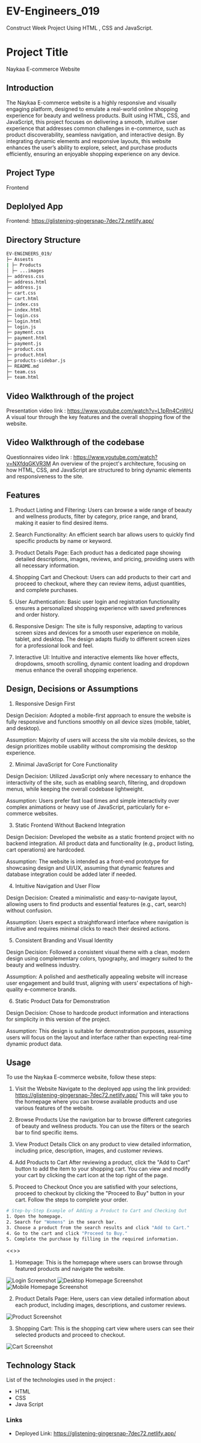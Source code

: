 # EV-Engineers_019
Construct Week Project Using HTML , CSS and JavaScript.

# Project Title
Naykaa E-commerce Website

## Introduction

The Naykaa E-commerce website is a highly responsive and visually engaging platform, designed to emulate a real-world online shopping experience for beauty and wellness products. Built using HTML, CSS, and JavaScript, this project focuses on delivering a smooth, intuitive user experience that addresses common challenges in e-commerce, such as product discoverability, seamless navigation, and interactive design. By integrating dynamic elements and responsive layouts, this website enhances the user’s ability to explore, select, and purchase products efficiently, ensuring an enjoyable shopping experience on any device.

## Project Type

Frontend

## Deplolyed App

Frontend: https://glistening-gingersnap-7dec72.netlify.app/

## Directory Structure
```bash
EV-ENGINEERS_019/
├─ Assests
| ├─ Products
│ ├─ ...images
├─ address.css
├─ address.html
├─ address.js
├─ cart.css
├─ cart.html
├─ index.css
├─ index.html
├─ login.css
├─ login.html
├─ login.js
├─ payment.css
├─ payment.html
├─ payment.js
├─ product.css
├─ product.html
├─ products-sidebar.js
├─ README.md
├─ team.css
├─ team.html

```

## Video Walkthrough of the project

Presentation video link : https://www.youtube.com/watch?v=L1pRn4CnWrU
A visual tour through the key features and the overall shopping flow of the website.

## Video Walkthrough of the codebase

Questionnaires video link : https://www.youtube.com/watch?v=NXfdqGKVR3M
An overview of the project's architecture, focusing on how HTML, CSS, and JavaScript are structured to bring dynamic elements and responsiveness to the site.

## Features

1. Product Listing and Filtering:
   Users can browse a wide range of beauty and wellness products, filter by category, price range, and brand, making it easier to find desired items.

2. Search Functionality:
   An efficient search bar allows users to quickly find specific products by name or keyword.

3. Product Details Page:
   Each product has a dedicated page showing detailed descriptions, images, reviews, and pricing, providing users with all necessary information.

4. Shopping Cart and Checkout:
   Users can add products to their cart and proceed to checkout, where they can review items, adjust quantities, and complete purchases.

5. User Authentication:
   Basic user login and registration functionality ensures a personalized shopping experience with saved preferences and order history.

6. Responsive Design:
   The site is fully responsive, adapting to various screen sizes and devices for a smooth user experience on mobile, tablet, and desktop. The design adapts fluidly to different screen sizes for a professional look and feel.

7. Interactive UI:
   Intuitive and interactive elements like hover effects, dropdowns, smooth scrolling, dynamic content loading and dropdown menus enhance the overall shopping experience.

## Design, Decisions or Assumptions

1) Responsive Design First

Design Decision: Adopted a mobile-first approach to ensure the website is fully responsive and functions smoothly on all device sizes (mobile, tablet, and desktop).

Assumption: Majority of users will access the site via mobile devices, so the design prioritizes mobile usability without compromising the desktop experience.

2) Minimal JavaScript for Core Functionality

Design Decision: Utilized JavaScript only where necessary to enhance the interactivity of the site, such as enabling search, filtering, and dropdown menus, while keeping the overall codebase lightweight.

Assumption: Users prefer fast load times and simple interactivity over complex animations or heavy use of JavaScript, particularly for e-commerce websites.

3) Static Frontend Without Backend Integration

Design Decision: Developed the website as a static frontend project with no backend integration. All product data and functionality (e.g., product listing, cart operations) are hardcoded.

Assumption: The website is intended as a front-end prototype for showcasing design and UI/UX, assuming that dynamic features and database integration could be added later if needed.

4) Intuitive Navigation and User Flow

Design Decision: Created a minimalistic and easy-to-navigate layout, allowing users to find products and essential features (e.g., cart, search) without confusion.

Assumption: Users expect a straightforward interface where navigation is intuitive and requires minimal clicks to reach their desired actions.

5) Consistent Branding and Visual Identity

Design Decision: Followed a consistent visual theme with a clean, modern design using complementary colors, typography, and imagery suited to the beauty and wellness industry.

Assumption: A polished and aesthetically appealing website will increase user engagement and build trust, aligning with users’ expectations of high-quality e-commerce brands.

6) Static Product Data for Demonstration

Design Decision: Chose to hardcode product information and interactions for simplicity in this version of the project.

Assumption: This design is suitable for demonstration purposes, assuming users will focus on the layout and interface rather than expecting real-time dynamic product data.

## Usage

To use the Naykaa E-commerce website, follow these steps:

1. Visit the Website
   Navigate to the deployed app using the link provided: https://glistening-gingersnap-7dec72.netlify.app/ 
   This will take you to the homepage where you can browse available products and use various features of the website.

2. Browse Products
   Use the navigation bar to browse different categories of beauty and wellness products. You can use the filters or the search bar to find specific items.

3. View Product Details
   Click on any product to view detailed information, including price, description, images, and customer reviews.

4. Add Products to Cart
   After reviewing a product, click the "Add to Cart" button to add the item to your shopping cart. You can view and modify your cart by clicking the cart icon at the top right of the page.

5. Proceed to Checkout
   Once you are satisfied with your selections, proceed to checkout by clicking the "Proceed to Buy" button in your cart. Follow the steps to complete your order.

```bash
# Step-by-Step Example of Adding a Product to Cart and Checking Out
1. Open the homepage.
2. Search for "Womens" in the search bar.
3. Choose a product from the search results and click "Add to Cart."
4. Go to the cart and click "Proceed to Buy."
5. Complete the purchase by filling in the required information.

```

<<<Screenshots>>>

1. Homepage: This is the homepage where users can browse through featured products and navigate the website.

<img src="./Assests/Login_screenshot.png" alt="Login Screenshot"/>
<img src="./Assests/homepage_screenshot1.png" alt="Desktop Homepage Screenshot"/>
<img src="./Assests/homepage_screenshot2.png" alt="Mobile Homepage Screenshot"/>

2. Product Details Page: Here, users can view detailed information about each product, including images, descriptions, and customer reviews.

<img src="./Assests/Product_screenshot.jpg" alt="Product Screenshot"  />

3. Shopping Cart: This is the shopping cart view where users can see their selected products and proceed to checkout.

<img src="./Assests/cart screenshot.png" alt="Cart Screenshot" />


## Technology Stack

List of the technologies used in the project :
- HTML
- CSS
- Java Script

### Links

- Deployed Link: https://glistening-gingersnap-7dec72.netlify.app/

